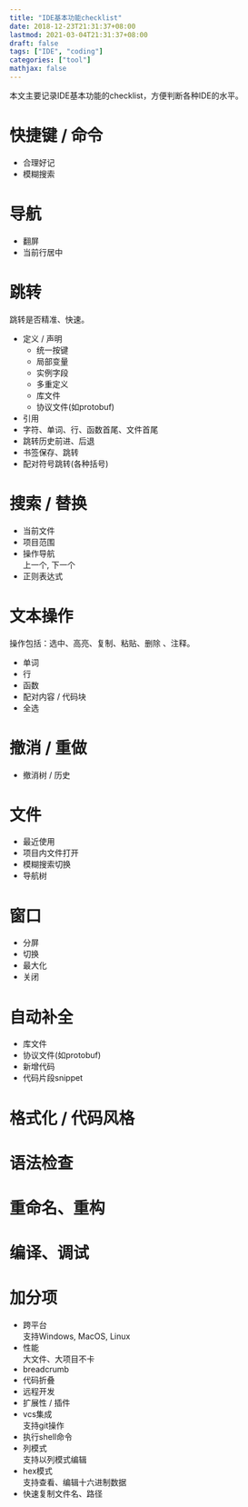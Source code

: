 ```yaml
---
title: "IDE基本功能checklist"
date: 2018-12-23T21:31:37+08:00
lastmod: 2021-03-04T21:31:37+08:00
draft: false
tags: ["IDE", "coding"]
categories: ["tool"]
mathjax: false
---
```


本文主要记录IDE基本功能的checklist，方便判断各种IDE的水平。  
<!--more-->

# 快捷键 / 命令
- 合理好记  
- 模糊搜索  

# 导航
- 翻屏  
- 当前行居中  

# 跳转
跳转是否精准、快速。  

- 定义 / 声明  
  + 统一按键  
  + 局部变量  
  + 实例字段  
  + 多重定义  
  + 库文件  
  + 协议文件(如protobuf)  
- 引用  
- 字符、单词、行、函数首尾、文件首尾  
- 跳转历史前进、后退  
- 书签保存、跳转  
- 配对符号跳转(各种括号)  

# 搜索 / 替换
- 当前文件  
- 项目范围  
- 操作导航  
  上一个, 下一个  
- 正则表达式  

# 文本操作
操作包括：选中、高亮、复制、粘贴、删除 、注释。  
- 单词  
- 行  
- 函数  
- 配对内容 / 代码块  
- 全选  

# 撤消 / 重做
- 撤消树 / 历史  

# 文件
- 最近使用  
- 项目内文件打开  
- 模糊搜索切换  
- 导航树  

# 窗口
- 分屏  
- 切换  
- 最大化  
- 关闭  

# 自动补全
- 库文件  
- 协议文件(如protobuf)  
- 新增代码  
- 代码片段snippet  


# 格式化 / 代码风格
# 语法检查
# 重命名、重构
# 编译、调试

# 加分项
- 跨平台  
  支持Windows, MacOS, Linux  
- 性能  
  大文件、大项目不卡  
- breadcrumb  
- 代码折叠  
- 远程开发  
- 扩展性 / 插件  
- vcs集成  
  支持git操作  
- 执行shell命令  
- 列模式  
  支持以列模式编辑  
- hex模式  
  支持查看、编辑十六进制数据  
- 快速复制文件名、路径  

